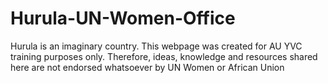 # Hurula-UN-Women-Office
Hurula is an imaginary country. This webpage was created for AU YVC training purposes only. Therefore, ideas, knowledge and resources shared here are not endorsed whatsoever by UN Women or African Union
